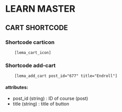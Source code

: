 # LEARN MASTER

## CART SHORTCODE
### Shortcode carticon
```text
    [lema_cart_icon]
```

### Shortcode add-cart
```text
    [lema_add_cart post_id="677" title="Endroll"]
```
#### attributes:
- post_id (string) : ID of course (post)
- title (string) : title of button
